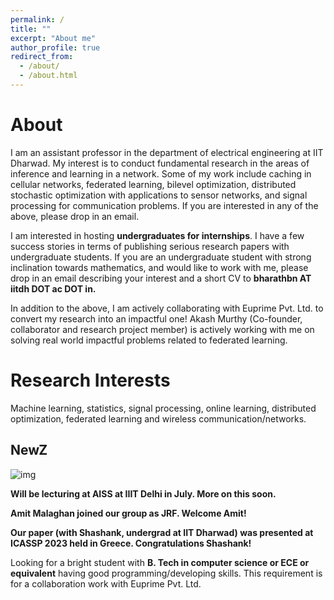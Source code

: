 ```yaml
---
permalink: /
title: ""
excerpt: "About me"
author_profile: true
redirect_from: 
  - /about/
  - /about.html
---
```


# About 

I am an assistant professor in the department of electrical engineering at IIT Dharwad. My interest is to conduct fundamental research in the areas of inference and learning in a network. Some of my work include caching in cellular networks, federated learning, bilevel optimization, distributed stochastic optimization with applications to sensor networks, and signal processing for communication problems. If you are interested in any of the above, please drop in an email.

I am interested in hosting **undergraduates for internships**. I have a few success stories in terms of publishing serious research papers with undergraduate students. If you are an undergraduate student with strong inclination towards mathematics, and would like to work with me, please drop in an email describing your interest and a short CV to **bharathbn AT iitdh DOT ac DOT in.** 

In addition to the above, I am actively collaborating with Euprime Pvt. Ltd. to convert my research into an impactful one! Akash Murthy (Co-founder, collaborator and research project member) is actively working with me on solving real world impactful problems related to federated learning.

# Research Interests

Machine learning, statistics, signal processing, online learning, distributed optimization, federated learning and wireless communication/networks.


## NewZ

![img](https://bnbharath.files.wordpress.com/2020/06/img_1282.jpg?w=200)

**Will be lecturing at AISS at IIIT Delhi in July. More on this soon.**

**Amit Malaghan joined our group as JRF. Welcome Amit!**

**Our paper (with Shashank, undergrad at IIT Dharwad) was presented at ICASSP 2023 held in Greece. Congratulations Shashank!**




Looking for a bright student with **B. Tech in computer science or ECE or equivalent** having good programming/developing skills. This requirement is for a collaboration work with Euprime Pvt. Ltd.
